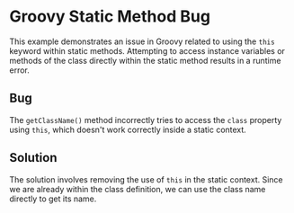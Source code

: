 # Groovy Static Method Bug
This example demonstrates an issue in Groovy related to using the `this` keyword within static methods. Attempting to access instance variables or methods of the class directly within the static method results in a runtime error. 

## Bug
The `getClassName()` method incorrectly tries to access the `class` property using `this`, which doesn't work correctly inside a static context.

## Solution
The solution involves removing the use of `this` in the static context.  Since we are already within the class definition, we can use the class name directly to get its name.